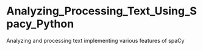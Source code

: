 # Analyzing_Processing_Text_Using_Spacy_Python
Analyzing and processing text implementing various features of spaCy 

